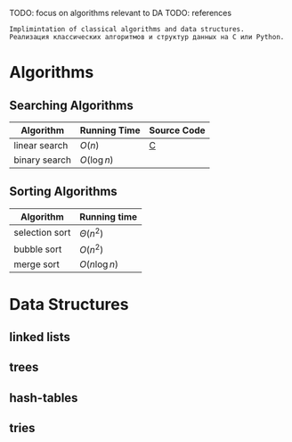 TODO: focus on algorithms relevant to DA
TODO: references 

```
Implimintation of classical algorithms and data structures.  
Реализация классических алгоритмов и структур данных на C или Python.  
```

# Algorithms
## Searching Algorithms

| Algorithm | Running Time | Source Code |
|---|---|---|
| linear search | $O(n)$ | [C](https://github.com/igor-zalevskii/algorithms-and-data-structures/blob/main/algorithms/linear_search_int.c) |
| binary search | $O(\log{n})$ |



## Sorting Algorithms

| Algorithm | Running time |
|---|---|
| selection sort | $Θ(n^2)$ |
| bubble sort | $O(n^2)$ |
| merge sort | $O(n\log{n})$ |

# Data Structures
## linked lists  
## trees  
## hash-tables  
## tries  
